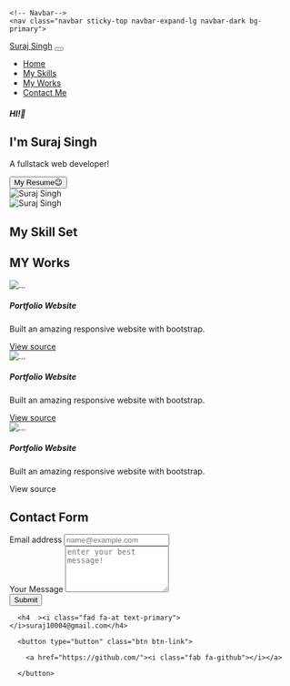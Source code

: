 <!DOCTYPE html>
<html>
  <head>
    <meta charset="utf-8">
    <meta name="viewport" content="width=device-width">
    <title>repl.it</title>
     <link href="https://cdn.jsdelivr.net/npm/bootstrap@5.0.1/dist/css/bootstrap.min.css" rel="stylesheet" integrity="sha384-+0n0xVW2eSR5OomGNYDnhzAbDsOXxcvSN1TPprVMTNDbiYZCxYbOOl7+AMvyTG2x" crossorigin="anonymous">
     <link rel="stylesheet" href="https://cdnjs.cloudflare.com/ajax/libs/font-awesome/5.15.3/css/all.min.css" integrity="sha512-iBBXm8fW90+nuLcSKlbmrPcLa0OT92xO1BIsZ+ywDWZCvqsWgccV3gFoRBv0z+8dLJgyAHIhR35VZc2oM/gI1w==" crossorigin="anonymous" referrerpolicy="no-referrer">
  </head>
  <body>

    <!-- Navbar-->
    <nav class="navbar sticky-top navbar-expand-lg navbar-dark bg-primary">
  <div class="container-fluid">
    <a class="navbar-brand" href="#">Suraj Singh</a>
    <button class="navbar-toggler" type="button" data-bs-toggle="collapse" data-bs-target="#navbarSupportedContent" aria-controls="navbarSupportedContent" aria-expanded="false" aria-label="Toggle navigation">
      <span class="navbar-toggler-icon"></span>
    </button>
    <div class="collapse navbar-collapse" id="navbarSupportedContent">
      <ul class="navbar-nav me-auto mb-2 mb-lg-0">
        <li class="nav-item">
          <a class="nav-link active" aria-current="page" href="#hero">Home</a>
        </li>
        <li class="nav-item">
          <a class="nav-link" href="#skills">My Skills</a>
        </li>
        <li class="nav-item">
          <a class="nav-link" href="#works">My Works</a>
          </li>
        <li class="nav-item">
          <a class="nav-link" href="#contact">Contact Me</a>
        </li> 
      </ul>  
    </div>
  </div>
</nav>

<main class="container mt-3">
  <section id="hero" class="d-flex justify-content-sm-center justify-content-md-evenly align-items-center  flex-column-reverse gap-3 flex-md-row">
   <!-- HERO-->
   <div class="d-flex justify-content-sm-center align-items-center  flex-column  justify-content-md-start align-items-md-start ">
     <h5>HI!👋</h5>
     <h1>I'm Suraj Singh</h1>
     <p> A fullstack web developer!</p>
     <button class="btn btn-primary btn-sm"> My Resume😉</button>
   </div>

   <div class=" d-md-none w-50 w-50 " >
      <img src="https://encrypted-tbn0.gstatic.com/images?q=tbn:ANd9GcTQEZrATmgHOi5ls0YCCQBTkocia_atSw0X-Q&usqp=CAU" alt="Suraj Singh" class="w-100 h-100 rounded-circle shadow">
   </div> 
   <div class="d-none d-md-block w-25 h-25">
       <img src="https://encrypted-tbn0.gstatic.com/images?q=tbn:ANd9GcTQEZrATmgHOi5ls0YCCQBTkocia_atSw0X-Q&usqp=CAU" alt="Suraj Singh" class="w-100 h-100 rounded-circle shadow">
    </div>
  </section>
  <section id="skills" class=" mt-5 p-4  ">
  <!-- MY skills -->
  <h1 class="text-primary text-center">My Skill Set</h1>
  <div class=" mt-4 d-md-none d-flex  justify-content-evenly">
    <i class="fab fa-html5 fa-3x" style="color:#D21F3C;"></i>
    <i class="fab fa-css3-alt fa-3x text-primary"></i>
    <i class="fab fa-bootstrap fa-3x" style="color:#730fef"></i>
  </div>
   <div class=" mt-4 d-none d-md-flex  justify-content-evenly">
    <i class="fab fa-html5 fa-7x" style="color:#D21F3C;"></i>
    <i class="fab fa-css3-alt fa-7x text-primary"></i>
    <i class="fab fa-bootstrap fa-7x" style="color:#730fef"></i>
  </div>
  </section>
  <section id="works" class=" mt-4 p-4">
   <!-- my works -->
    <h1 class="text-primary text-center">MY Works</h1>
    <div class="row">
      <div class="col-sm col-md-4">
    <div class="card mb-2">
       <img src="https://images.unsplash.com/photo-1487058792275-0ad4aaf24ca7?ixid=MnwxMjA3fDB8MHxzZWFyY2h8MTl8fHRlY2hub2xvZ3l8ZW58MHwwfDB8fA%3D%3D&ixlib=rb-1.2.1&auto=format&fit=crop&w=500&q=60" class="card-image-top" alt="...">
    <div class="card-body">
       <h5 class="card-title">Portfolio Website</h5>
       <p class="card-text">Built an amazing responsive website with bootstrap.</p>
       <a href="#" class="btn btn-dark">View source<i class="fab fa-github"></i></a>
    </div>
    </div>
    </div>
    <div class="row">
      <div class="col-sm col-md-4">
    <div class="card mb-2">
      <img src="https://images.unsplash.com/photo-1487058792275-0ad4aaf24ca7?ixid=MnwxMjA3fDB8MHxzZWFyY2h8MTl8fHRlY2hub2xvZ3l8ZW58MHwwfDB8fA%3D%3D&ixlib=rb-1.2.1&auto=format&fit=crop&w=500&q=60" class="card-image-top" alt="...">
    <div class="card-body">
       <h5 class="card-title">Portfolio Website</h5>
       <p class="card-text">Built an amazing responsive website with bootstrap.</p>
       <a href="#" class="btn btn-dark">View source <i class="fab fa-github"></i></a>
    </div>
    </div>
    </div>
    <div class="row">
      <div class="col-sm col-md-4">
    <div class="card mb-2">
      <img src="https://images.unsplash.com/photo-1487058792275-0ad4aaf24ca7?ixid=MnwxMjA3fDB8MHxzZWFyY2h8MTl8fHRlY2hub2xvZ3l8ZW58MHwwfDB8fA%3D%3D&ixlib=rb-1.2.1&auto=format&fit=crop&w=500&q=60" class="card-image-top" alt="...">
    <div class="card-body">
      <h5 class="card-title">Portfolio Website</h5>
      <p class="card-text">Built an amazing responsive website with bootstrap.</p>
      <a class="btn btn-dark">View source <i class="fab fa-github"></i></a>
    </div>
    </div>
    </div>
    </div>
    </div>
  </section>
  <section id="contact" class="mt-4 py-4">
  <!-- contact me -->
<h1 class="text-primary text-center ">Contact Form</h1>
 <div class="row">
  <div col-sm col-md-8>
    <forms>
     <div class="mb-3">
     <label for="exampleFormControlInput1" class="form-label">Email address</label>
     <input type="email" class="form-control" required id="exampleFormControlInput1" placeholder="name@example.com">
     </div>
     <div class="mb-3">
     <label for="exampleFormControlTextarea1" class="form-label">Your Message</label>
     <textarea class="form-control" required id="exampleFormControlTextarea1" required placeholder="enter your best message!" rows="5"></textarea>
     </div>
     <button type="submit" class="btn btn-primary">Submit</button>
    </forms>
  </div>
  <div class="col-sm col-md-4">
   <div class="mt-3">

      <h4  ><i class="fad fa-at text-primary"></i>suraj10004@gmail.com</h4>
      
      <button type="button" class="btn btn-link">

        <a href="https://github.com/"><i class="fab fa-github"></i></a>

      </button>
   </div>
   </div>
  </section>
</main>
<script src="https://cdn.jsdelivr.net/npm/bootstrap@5.0.1/dist/js/bootstrap.bundle.min.js" integrity="sha384-gtEjrD/SeCtmISkJkNUaaKMoLD0//ElJ19smozuHV6z3Iehds+3Ulb9Bn9Plx0x4" crossorigin="anonymous"></script>
  </body>
</html>
